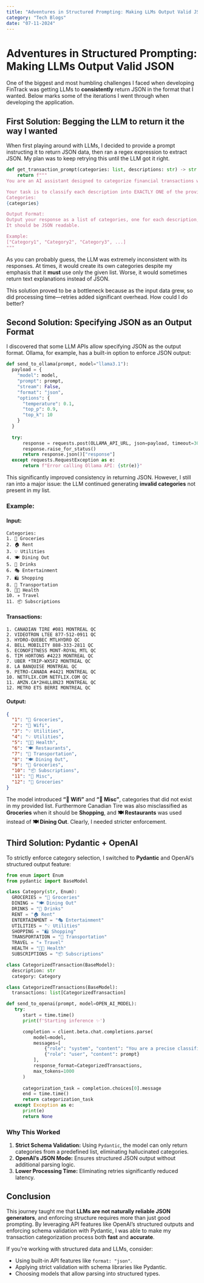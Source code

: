 ```yaml
---
title: "Adventures in Structured Prompting: Making LLMs Output Valid JSON"
category: "Tech Blogs"
date: "07-11-2024"
---
```


# Adventures in Structured Prompting: Making LLMs Output Valid JSON

One of the biggest and most humbling challenges I faced when developing FinTrack was getting LLMs to **consistently** return JSON in the format that I wanted. Below marks some of the iterations I went through when developing the application.

## First Solution: Begging the LLM to return it the way I wanted

When first playing around with LLMs, I decided to provide a prompt instructing it to return JSON data, then ran a regex expression to extract JSON. My plan was to keep retrying this until the LLM got it right.

```python
def get_transaction_prompt(categories: list, descriptions: str) -> str:
    return f"""
You are an AI assistant designed to categorize financial transactions with extreme precision.

Your task is to classify each description into EXACTLY ONE of the provided categories. You must ONLY use categories from the given list. No exceptions.
Categories:
{categories}

Output Format:
Output your response as a list of categories, one for each description, in the same order as the input descriptions.
It should be JSON readable.

Example:
["Category1", "Category2", "Category3", ...]
"""
```

As you can probably guess, the LLM was extremely inconsistent with its responses. At times, it would create its own categories despite my emphasis that it **must** use only the given list. Worse, it would sometimes return text explanations instead of JSON.

This solution proved to be a bottleneck because as the input data grew, so did processing time—retries added significant overhead. How could I do better?

## Second Solution: Specifying JSON as an Output Format

I discovered that some LLM APIs allow specifying JSON as the output format. Ollama, for example, has a built-in option to enforce JSON output:

```python
def send_to_ollama(prompt, model="llama3.1"):
  payload = {
    "model": model,
    "prompt": prompt,
    "stream": False,
    "format": "json",
    "options": {
      "temperature": 0.1,
      "top_p": 0.9,
      "top_k": 10
    }
  }
  
  try:
      response = requests.post(OLLAMA_API_URL, json=payload, timeout=30)
      response.raise_for_status()
      return response.json()["response"]
  except requests.RequestException as e:
      return f"Error calling Ollama API: {str(e)}"
```

This significantly improved consistency in returning JSON. However, I still ran into a major issue: the LLM continued generating **invalid categories** not present in my list.

### Example:

#### Input:
```
Categories:
1. 🛒 Groceries
2. 🏠 Rent
3. 💡 Utilities
4. 🍽️ Dining Out
5. 🍷 Drinks
6. 🎭 Entertainment
7. 🛍️ Shopping
8. 🚗 Transportation
9. 💪🏼 Health
10. ✈️ Travel
11. 📦 Subscriptions
```

#### Transactions:
```
1. CANADIAN TIRE #081 MONTREAL QC
2. VIDEOTRON LTEE 877-512-0911 QC
3. HYDRO-QUEBEC MTLHYDRO QC
4. BELL MOBILITY 888-333-2811 QC
5. ECONOFITNESS MONT-ROYAL MTL QC
6. TIM HORTONS #4223 MONTREAL QC
7. UBER *TRIP-WX5F2 MONTREAL QC
8. LA BANQUISE MONTREAL QC
9. PETRO-CANADA #4421 MONTREAL QC
10. NETFLIX.COM NETFLIX.COM QC
11. AMZN.CA*2H4LL8N23 MONTREAL QC
12. METRO ETS BERRI MONTREAL QC
```

#### Output:
```json
{
  "1": "🛒 Groceries",
  "2": "🛜 Wifi",
  "3": "💡 Utilities",
  "4": "💡 Utilities",
  "5": "💪🏼 Health",
  "6": "🍽️ Restaurants",
  "7": "🚗 Transportation",
  "8": "🍽️ Dining Out",
  "9": "🛒 Groceries",
  "10": "📦 Subscriptions",
  "11": "️🎥 Misc",
  "12": "🛒 Groceries"
}
```

The model introduced **“🛜 Wifi”** and **“️🎥 Misc”**, categories that did not exist in my provided list. Furthermore Canadian Tire was also misclassified as **Groceries** when it should be **Shopping**, and **🍽️ Restaurants** was used instead of **🍽️ Dining Out**. Clearly, I needed stricter enforcement.

## Third Solution: Pydantic + OpenAI

To strictly enforce category selection, I switched to **Pydantic** and OpenAI’s structured output feature:

```python
from enum import Enum
from pydantic import BaseModel

class Category(str, Enum):
  GROCERIES = "🛒 Groceries"
  DINING = "🍽️ Dining Out"
  DRINKS = "🍷 Drinks"
  RENT = "🏠 Rent"
  ENTERTAINMENT = "🎭 Entertainment"
  UTILITIES = "💡 Utilities"
  SHOPPING = "🛍️ Shopping"
  TRANSPORTATION = "🚗 Transportation"
  TRAVEL = "✈️ Travel"
  HEALTH = "💪🏼 Health"
  SUBSCRIPTIONS = "📦 Subscriptions"

class CategorizedTransaction(BaseModel):
  description: str
  category: Category

class CategorizedTransactions(BaseModel):
  transactions: list[CategorizedTransaction]

def send_to_openai(prompt, model=OPEN_AI_MODEL):
   try:
      start = time.time()
      print(f'Starting inference ✨')

      completion = client.beta.chat.completions.parse(
          model=model,
          messages=[
              {"role": "system", "content": "You are a precise classifier. Categorize the transactions strictly using the provided categories."},
              {"role": "user", "content": prompt}
          ],
          response_format=CategorizedTransactions,
          max_tokens=1000
      )
      
      categorization_task = completion.choices[0].message
      end = time.time()
      return categorization_task
   except Exception as e:
      print(e)
      return None
```

### Why This Worked
1. **Strict Schema Validation:** Using `Pydantic`, the model can only return categories from a predefined list, eliminating hallucinated categories.
2. **OpenAI’s JSON Mode:** Ensures structured JSON output without additional parsing logic.
3. **Lower Processing Time:** Eliminating retries significantly reduced latency.

## Conclusion
This journey taught me that **LLMs are not naturally reliable JSON generators**, and enforcing structure requires more than just good prompting. By leveraging API features like OpenAI’s structured outputs and enforcing schema validation with Pydantic, I was able to make my transaction categorization process both **fast** and **accurate**.

If you're working with structured data and LLMs, consider:
- Using built-in API features like `format: "json"`.
- Applying strict validation with schema libraries like Pydantic.
- Choosing models that allow parsing into structured types.


